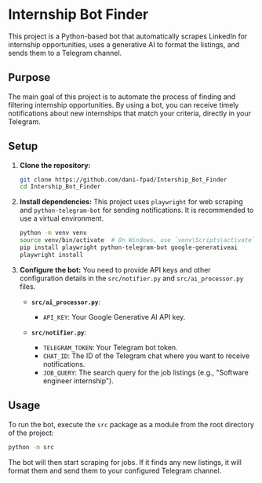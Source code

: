 # Internship Bot Finder

This project is a Python-based bot that automatically scrapes LinkedIn for internship opportunities, uses a generative AI to format the listings, and sends them to a Telegram channel.

## Purpose

The main goal of this project is to automate the process of finding and filtering internship opportunities. By using a bot, you can receive timely notifications about new internships that match your criteria, directly in your Telegram.

## Setup

1.  **Clone the repository:**
    ```bash
    git clone https://github.com/dani-fpad/Intership_Bot_Finder
    cd Intership_Bot_Finder
    ```

2.  **Install dependencies:**
    This project uses `playwright` for web scraping and `python-telegram-bot` for sending notifications. It is recommended to use a virtual environment.
    ```bash
    python -m venv venv
    source venv/bin/activate  # On Windows, use `venv\Scripts\activate`
    pip install playwright python-telegram-bot google-generativeai
    playwright install
    ```

3.  **Configure the bot:**
    You need to provide API keys and other configuration details in the `src/notifier.py` and `src/ai_processor.py` files.

    -   **`src/ai_processor.py`**:
        -   `API_KEY`: Your Google Generative AI API key.

    -   **`src/notifier.py`**:
        -   `TELEGRAM_TOKEN`: Your Telegram bot token.
        -   `CHAT_ID`: The ID of the Telegram chat where you want to receive notifications.
        -   `JOB_QUERY`: The search query for the job listings (e.g., "Software engineer internship").

## Usage

To run the bot, execute the `src` package as a module from the root directory of the project:

```bash
python -m src
```

The bot will then start scraping for jobs. If it finds any new listings, it will format them and send them to your configured Telegram channel.